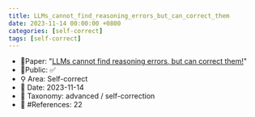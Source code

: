 ```yaml
---
title: LLMs_cannot_find_reasoning_errors_but_can_correct_them
date: 2023-11-14 00:00:00 +0800
categories: [self-correct]
tags: [self-correct]
---
```


- 📙Paper: "[LLMs cannot find reasoning errors, but can correct them!](https://www.semanticscholar.org/paper/LLMs-cannot-find-reasoning-errors%2C-but-can-correct-Tyen-Mansoor/2cc5a2e8e5e739dbc22fce6eb0242bda3acd7998)"
- 🔑Public: ✅
- ⚲ Area: Self-correct
- 📅 Date: 2023-11-14
- 🔎 Taxonomy: advanced / self-correction
- 📝 #References: 22
